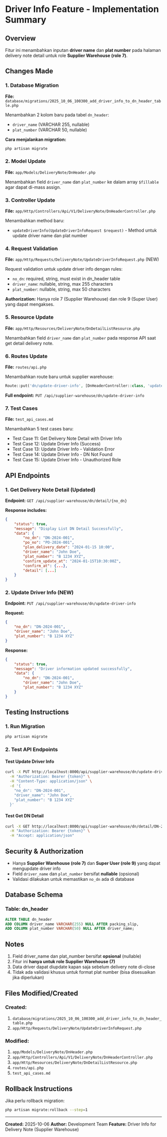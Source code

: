 # Driver Info Feature - Implementation Summary

## Overview
Fitur ini menambahkan inputan **driver name** dan **plat number** pada halaman delivery note detail untuk role **Supplier Warehouse (role 7)**.

## Changes Made

### 1. Database Migration
**File:** `database/migrations/2025_10_06_100300_add_driver_info_to_dn_header_table.php`

Menambahkan 2 kolom baru pada tabel `dn_header`:
- `driver_name` (VARCHAR 255, nullable)
- `plat_number` (VARCHAR 50, nullable)

**Cara menjalankan migration:**
```bash
php artisan migrate
```

### 2. Model Update
**File:** `app/Models/DeliveryNote/DnHeader.php`

Menambahkan field `driver_name` dan `plat_number` ke dalam array `$fillable` agar dapat di-mass assign.

### 3. Controller Update
**File:** `app/Http/Controllers/Api/V1/DeliveryNote/DnHeaderController.php`

Menambahkan method baru:
- `updateDriverInfo(UpdateDriverInfoRequest $request)` - Method untuk update driver name dan plat number

### 4. Request Validation
**File:** `app/Http/Requests/DeliveryNote/UpdateDriverInfoRequest.php` (NEW)

Request validation untuk update driver info dengan rules:
- `no_dn`: required, string, must exist in dn_header table
- `driver_name`: nullable, string, max 255 characters
- `plat_number`: nullable, string, max 50 characters

**Authorization:** Hanya role 7 (Supplier Warehouse) dan role 9 (Super User) yang dapat mengakses.

### 5. Resource Update
**File:** `app/Http/Resources/DeliveryNote/DnDetailListResource.php`

Menambahkan field `driver_name` dan `plat_number` pada response API saat get detail delivery note.

### 6. Routes Update
**File:** `routes/api.php`

Menambahkan route baru untuk supplier warehouse:
```php
Route::put('dn/update-driver-info', [DnHeaderController::class, 'updateDriverInfo']);
```

**Full endpoint:** `PUT /api/supplier-warehouse/dn/update-driver-info`

### 7. Test Cases
**File:** `test_api_cases.md`

Menambahkan 5 test cases baru:
- Test Case 11: Get Delivery Note Detail with Driver Info
- Test Case 12: Update Driver Info (Success)
- Test Case 13: Update Driver Info - Validation Error
- Test Case 14: Update Driver Info - DN Not Found
- Test Case 15: Update Driver Info - Unauthorized Role

## API Endpoints

### 1. Get Delivery Note Detail (Updated)
**Endpoint:** `GET /api/supplier-warehouse/dn/detail/{no_dn}`

**Response includes:**
```json
{
    "status": true,
    "message": "Display List DN Detail Successfully",
    "data": {
        "no_dn": "DN-2024-001",
        "po_no": "PO-2024-001",
        "plan_delivery_date": "2024-01-15 10:00",
        "driver_name": "John Doe",
        "plat_number": "B 1234 XYZ",
        "confirm_update_at": "2024-01-15T10:30:00Z",
        "confirm_at": {...},
        "detail": [...]
    }
}
```

### 2. Update Driver Info (NEW)
**Endpoint:** `PUT /api/supplier-warehouse/dn/update-driver-info`

**Request:**
```json
{
    "no_dn": "DN-2024-001",
    "driver_name": "John Doe",
    "plat_number": "B 1234 XYZ"
}
```

**Response:**
```json
{
    "status": true,
    "message": "Driver information updated successfully",
    "data": {
        "no_dn": "DN-2024-001",
        "driver_name": "John Doe",
        "plat_number": "B 1234 XYZ"
    }
}
```

## Testing Instructions

### 1. Run Migration
```bash
php artisan migrate
```

### 2. Test API Endpoints

#### Test Update Driver Info
```bash
curl -X PUT http://localhost:8000/api/supplier-warehouse/dn/update-driver-info \
  -H "Authorization: Bearer {token}" \
  -H "Content-Type: application/json" \
  -d '{
    "no_dn": "DN-2024-001",
    "driver_name": "John Doe",
    "plat_number": "B 1234 XYZ"
  }'
```

#### Test Get DN Detail
```bash
curl -X GET http://localhost:8000/api/supplier-warehouse/dn/detail/DN-2024-001 \
  -H "Authorization: Bearer {token}" \
  -H "Accept: application/json"
```

## Security & Authorization

- Hanya **Supplier Warehouse (role 7)** dan **Super User (role 9)** yang dapat mengupdate driver info
- Field `driver_name` dan `plat_number` bersifat **nullable** (opsional)
- Validasi dilakukan untuk memastikan `no_dn` ada di database

## Database Schema

### Table: dn_header
```sql
ALTER TABLE dn_header 
ADD COLUMN driver_name VARCHAR(255) NULL AFTER packing_slip,
ADD COLUMN plat_number VARCHAR(50) NULL AFTER driver_name;
```

## Notes

1. Field driver_name dan plat_number bersifat **opsional** (nullable)
2. Fitur ini **hanya untuk role Supplier Warehouse (7)**
3. Data driver dapat diupdate kapan saja sebelum delivery note di-close
4. Tidak ada validasi khusus untuk format plat number (bisa disesuaikan jika diperlukan)

## Files Modified/Created

### Created:
1. `database/migrations/2025_10_06_100300_add_driver_info_to_dn_header_table.php`
2. `app/Http/Requests/DeliveryNote/UpdateDriverInfoRequest.php`

### Modified:
1. `app/Models/DeliveryNote/DnHeader.php`
2. `app/Http/Controllers/Api/V1/DeliveryNote/DnHeaderController.php`
3. `app/Http/Resources/DeliveryNote/DnDetailListResource.php`
4. `routes/api.php`
5. `test_api_cases.md`

## Rollback Instructions

Jika perlu rollback migration:
```bash
php artisan migrate:rollback --step=1
```

---

**Created:** 2025-10-06
**Author:** Development Team
**Feature:** Driver Info for Delivery Note (Supplier Warehouse)
